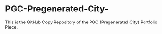 # PGC-Pregenerated-City-
This is the GitHub Copy Repository of the PGC (Pregenerated City) Portfolio Piece.
